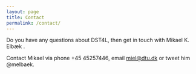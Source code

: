 ```yaml
---
layout: page
title: Contact
permalink: /contact/
---
```



Do you have any questions about DST4L, then get in touch with Mikael K. Elbæk .

Contact Mikael via phone +45 45257446, email [miel@dtu.dk](email://miel@dtu.dk) or tweet him @melbaek.




